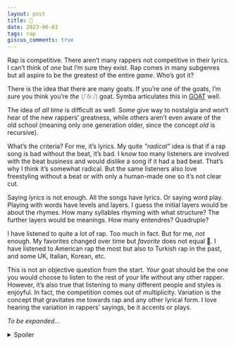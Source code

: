 ```yaml
---
layout: post
title: 🐐
date: 2023-06-03
tags: rap
giscus_comments: true
---
```


Rap is competitive. There aren’t many rappers not competitive in their lyrics. I can’t think of *one* but I’m sure they exist. Rap comes in many subgenres but all aspire to be the greatest of the entire *game*. Who’s got it?

There is the idea that there are many goats. If you’re one of the goats, I’m sure you think you’re *the* <span style="color:gray">(/ˈðiː/)</span> goat. Symba articulates this in [GOAT](https://open.spotify.com/track/2hXfs7Y9jN0Vfh5YVJQtHn?si=4f826a0b918741e3) well.

The idea of *all time* is difficult as well. Some give way to nostalgia and won’t hear of the new rappers’ greatness, while others aren’t even aware of the old school (meaning only one generation older, since the concept *old* is recursive).

What’s the criteria? For me, it’s lyrics. My quite *"radical"* idea is that if a rap song is bad without the beat, it’s bad. I know too many listeners are involved with the beat business and would dislike a song if it had a bad beat. That’s why I think it’s somewhat radical. But the same listeners also love freestyling without a beat or with only a human-made one so it’s not clear cut.

Saying *lyrics* is not enough. All the songs have lyrics. Or saying word play. Playing with words have levels and layers. I guess the initial layers would be about the rhymes. How many syllables rhyming with what structure? The further layers would be meanings. How many entendres? Quadruple?

I have listened to quite a lot of rap. Too much in fact. But for me, *not* enough. My favorites changed over time but *favorite* does not equal 🐐. I have listened to American rap the most but also to Turkish rap in the past, and some UK, Italian, Korean, etc.

This is not an objective question from the start. *Your* goat should be the one you would choose to listen to the rest of your life without any other rapper. However, it’s also true that listening to many different people and styles is enjoyful. In fact, the competition comes out of multiplicity. Variation is the concept that gravitates me towards rap and any other lyrical form. I love hearing the variation in rappers’ sayings, be it accents or plays.

*To be expanded...*

<details>
<summary>Spoiler</summary>
Who’s my goat? Tariq forever.
</details>

